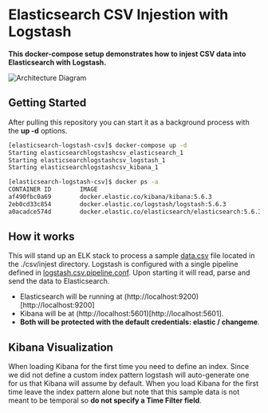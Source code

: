 # Elasticsearch CSV Injestion with Logstash

**This docker-compose setup demonstrates how to injest CSV data into Elasticsearch with Logstash.**

![Architecture Diagram](http://stevenz.io/wp-content/uploads/2017/10/ElasticsearchLogstashCsv.png)

## Getting Started

After pulling this repository you can start it as a background process with the **up -d** options. 

```bash
[elasticsearch-logstash-csv]$ docker-compose up -d
Starting elasticsearchlogstashcsv_elasticsearch_1
Starting elasticsearchlogstashcsv_logstash_1
Starting elasticsearchlogstashcsv_kibana_1

[elasticsearch-logstash-csv]$ docker ps -a
CONTAINER ID        IMAGE                                                 COMMAND                  CREATED             STATUS              PORTS                                            NAMES
af490fbc0a69        docker.elastic.co/kibana/kibana:5.6.3                 "/bin/sh -c /usr/l..."   21 hours ago        Up About a minute   0.0.0.0:5601->5601/tcp                           elasticsearchlogstashcsv_kibana_1
2eb0cd33c854        docker.elastic.co/logstash/logstash:5.6.3             "/usr/local/bin/do..."   21 hours ago        Up About a minute   5044/tcp, 9600/tcp                               elasticsearchlogstashcsv_logstash_1
a0acadce574d        docker.elastic.co/elasticsearch/elasticsearch:5.6.3   "/bin/bash bin/es-..."   21 hours ago        Up About a minute   0.0.0.0:9200->9200/tcp, 0.0.0.0:9300->9300/tcp   elasticsearchlogstashcsv_elasticsearch_1
```

## How it works

This will stand up an ELK stack to process a sample [data.csv](csv/injest/data.csv) file located in the ./csv/injest directory. Logstash is configured with a single pipeline defined in [logstash.csv.pipeline.conf](csv/pipeline/logstash.csv.pipeline.conf). Upon starting it will read, parse and send the data to Elasticsearch.

* Elasticsearch will be running at (http://localhost:9200)[http://localhost:9200] 
* Kibana will be at (http://localhost:5601)[http://localhost:5601]. 
* **Both will be protected with the default credentials: elastic / changeme**.

## Kibana Visualization

When loading Kibana for the first time you need to define an index. Since we did not define a custom index pattern
logstash will auto-generate one for us that Kibana will assume by default. When you load Kibana for the first time 
leave the index pattern alone but note that this sample data is not meant to be temporal so **do not specify a Time Filter field**. 
